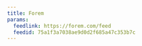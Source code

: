 ```yaml
---
title: Forem
params:
  feedlink: https://forem.com/feed
  feedid: 75a1f3a7038ae9d0d2f685a47c353b7c
---
```

